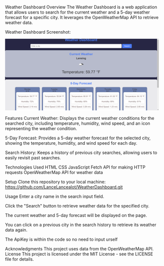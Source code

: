 Weather Dashboard
Overview
The Weather Dashboard is a web application that allows users to search for the current weather and a 5-day weather forecast for a specific city. It leverages the OpenWeatherMap API to retrieve weather data.

Weather Dashboard Screenshot:

![Alt text](./assets/images/Screenshot%20(6).png)

Features
Current Weather: Displays the current weather conditions for the searched city, including temperature, humidity, wind speed, and an icon representing the weather condition.

5-Day Forecast: Provides a 5-day weather forecast for the selected city, showing the temperature, humidity, and wind speed for each day.

Search History: Keeps a history of previous city searches, allowing users to easily revisit past searches.

Technologies Used
HTML
CSS
JavaScript
Fetch API for making HTTP requests
OpenWeatherMap API for weather data

Setup
Clone this repository to your local machine:
https://github.com/LanceLancealot/WeatherDashboard.git

Usage
Enter a city name in the search input field.

Click the "Search" button to retrieve weather data for the specified city.

The current weather and 5-day forecast will be displayed on the page.

You can click on a previous city in the search history to retrieve its weather data again.

The ApiKey is within the code so no need to input urself

Acknowledgments
This project uses data from the OpenWeatherMap API.
License
This project is licensed under the MIT License - see the LICENSE file for details.
